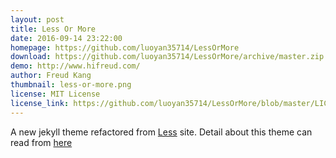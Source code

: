 ```yaml
---
layout: post
title: Less Or More
date: 2016-09-14 23:22:00
homepage: https://github.com/luoyan35714/LessOrMore
download: https://github.com/luoyan35714/LessOrMore/archive/master.zip
demo: http://www.hifreud.com/
author: Freud Kang
thumbnail: less-or-more.png
license: MIT License
license_link: https://github.com/luoyan35714/LessOrMore/blob/master/LICENSE
---
```


A new jekyll theme refactored from [Less](http://lesscss.org/) site.
Detail about this theme can read from [here](http://www.hifreud.com/2016/08/26/how-to-use-this-jekyll-theme/)